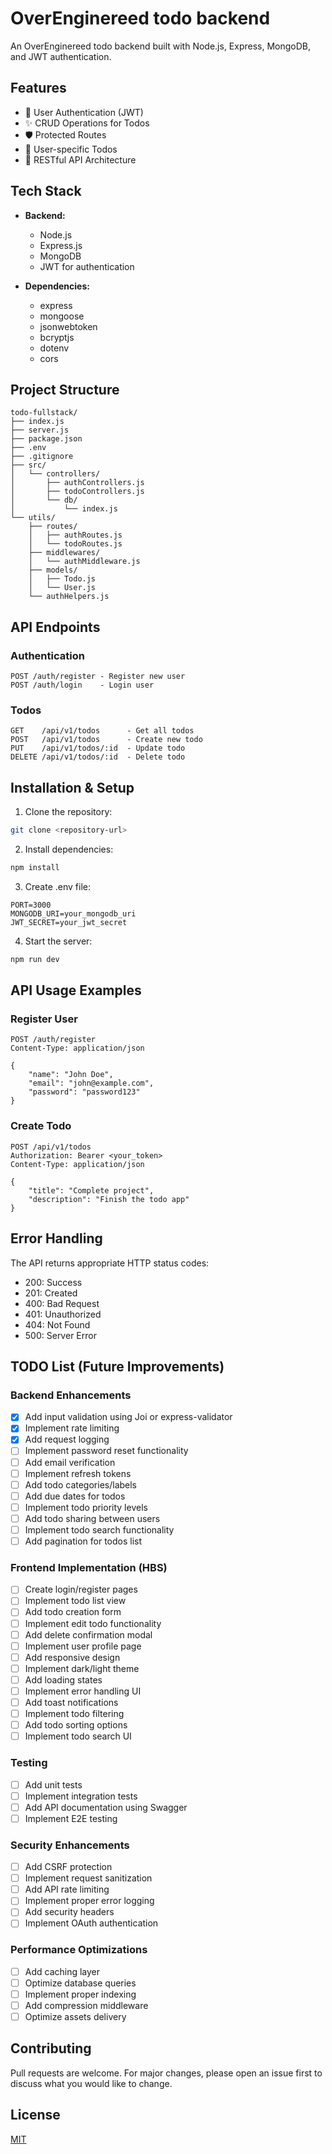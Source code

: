 # OverEnginereed todo backend

An OverEnginereed todo backend  built with Node.js, Express, MongoDB, and JWT authentication.

## Features

- 🔐 User Authentication (JWT)
- ✨ CRUD Operations for Todos
- 🛡️ Protected Routes
- 🎯 User-specific Todos
- 📱 RESTful API Architecture

## Tech Stack

- **Backend:**
  - Node.js
  - Express.js
  - MongoDB
  - JWT for authentication

- **Dependencies:**
  - express
  - mongoose
  - jsonwebtoken
  - bcryptjs
  - dotenv
  - cors

## Project Structure

```
todo-fullstack/
├── index.js
├── server.js
├── package.json
├── .env
├── .gitignore
├── src/
│   └── controllers/
│       ├── authControllers.js
│       ├── todoControllers.js
│       └── db/
│           └── index.js
└── utils/
    ├── routes/
    │   ├── authRoutes.js
    │   └── todoRoutes.js
    ├── middlewares/
    │   └── authMiddleware.js
    ├── models/
    │   ├── Todo.js
    │   └── User.js
    └── authHelpers.js
```

## API Endpoints

### Authentication

```http
POST /auth/register - Register new user
POST /auth/login    - Login user
```

### Todos

```http
GET    /api/v1/todos      - Get all todos
POST   /api/v1/todos      - Create new todo
PUT    /api/v1/todos/:id  - Update todo
DELETE /api/v1/todos/:id  - Delete todo
```

## Installation & Setup

1. Clone the repository:
```bash
git clone <repository-url>
```

2. Install dependencies:
```bash
npm install
```

3. Create .env file:
```env
PORT=3000
MONGODB_URI=your_mongodb_uri
JWT_SECRET=your_jwt_secret
```

4. Start the server:
```bash
npm run dev
```

## API Usage Examples

### Register User
```http
POST /auth/register
Content-Type: application/json

{
    "name": "John Doe",
    "email": "john@example.com",
    "password": "password123"
}
```

### Create Todo
```http
POST /api/v1/todos
Authorization: Bearer <your_token>
Content-Type: application/json

{
    "title": "Complete project",
    "description": "Finish the todo app"
}
```

## Error Handling

The API returns appropriate HTTP status codes:

- 200: Success
- 201: Created
- 400: Bad Request
- 401: Unauthorized
- 404: Not Found
- 500: Server Error

## TODO List (Future Improvements)

### Backend Enhancements
- [X] Add input validation using Joi or express-validator
- [X] Implement rate limiting
- [X] Add request logging
- [ ] Implement password reset functionality
- [ ] Add email verification
- [ ] Implement refresh tokens
- [ ] Add todo categories/labels
- [ ] Add due dates for todos
- [ ] Implement todo priority levels
- [ ] Add todo sharing between users
- [ ] Implement todo search functionality
- [ ] Add pagination for todos list

### Frontend Implementation (HBS)
- [ ] Create login/register pages
- [ ] Implement todo list view
- [ ] Add todo creation form
- [ ] Implement edit todo functionality
- [ ] Add delete confirmation modal
- [ ] Implement user profile page
- [ ] Add responsive design
- [ ] Implement dark/light theme
- [ ] Add loading states
- [ ] Implement error handling UI
- [ ] Add toast notifications
- [ ] Implement todo filtering
- [ ] Add todo sorting options
- [ ] Implement todo search UI

### Testing
- [ ] Add unit tests
- [ ] Implement integration tests
- [ ] Add API documentation using Swagger
- [ ] Implement E2E testing

### Security Enhancements
- [ ] Add CSRF protection
- [ ] Implement request sanitization
- [ ] Add API rate limiting
- [ ] Implement proper error logging
- [ ] Add security headers
- [ ] Implement OAuth authentication

### Performance Optimizations
- [ ] Add caching layer
- [ ] Optimize database queries
- [ ] Implement proper indexing
- [ ] Add compression middleware
- [ ] Optimize assets delivery

## Contributing

Pull requests are welcome. For major changes, please open an issue first to discuss what you would like to change.

## License

[MIT](https://choosealicense.com/licenses/mit/)
```
